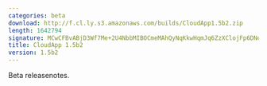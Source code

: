 ```yaml
---
categories: beta
download: http://f.cl.ly.s3.amazonaws.com/builds/CloudApp1.5b2.zip
length: 1642794
signature: MCwCFBvABjD3Wf7Me+2U4NbbMIBOCmeMAhQyNqKkwHqmJq6ZzXClojFp6DNevg==
title: CloudApp 1.5b2
version: 1.5b2
---
```


Beta releasenotes.

